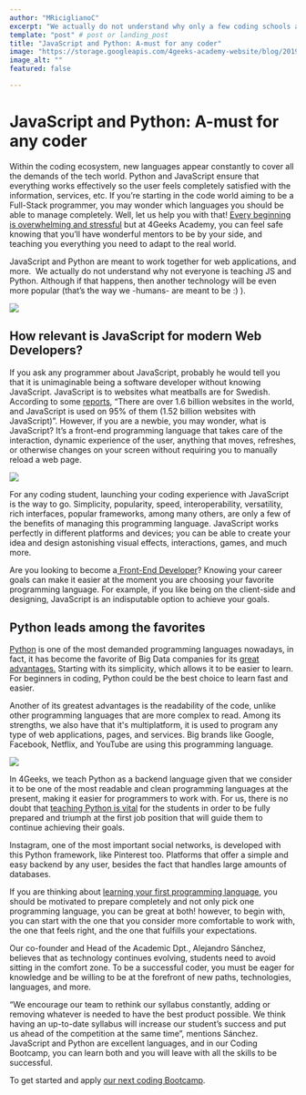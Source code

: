 ```yaml
---
author: "MRiciglianoC"
excerpt: "We actually do not understand why only a few coding schools are teaching JS and Python combined into just one program."
template: "post" # post or landing_post
title: "JavaScript and Python: A-must for any coder"
image: "https://storage.googleapis.com/4geeks-academy-website/blog/2019/11/JSandPython-768x552.jpg"
image_alt: ""
featured: false

---
```


# **JavaScript and Python: A-must for any coder**


Within the coding ecosystem, new languages appear constantly to cover all the demands of the tech world. Python and JavaScript ensure that everything works effectively so the user feels completely satisfied with the information, services, etc. If you’re starting in the code world aiming to be a Full-Stack programmer, you may wonder which languages you should be able to manage completely. Well, let us help you with that! [Every beginning is overwhelming and stressful](/us/learn-to-code/feelings-learning-coding) but at 4Geeks Academy, you can feel safe knowing that you’ll have wonderful mentors to be by your side, and teaching you everything you need to adapt to the real world.

JavaScript and Python are meant to work together for web applications, and more.  We actually do not understand why not everyone is teaching JS and Python. Although if that happens, then another technology will be even more popular (that’s the way we -humans- are meant to be :) ). 

![](https://storage.googleapis.com/4geeks-academy-website/blog/2019/11/JSandPython-768x552.jpg)




## **How relevant is JavaScript for modern Web Developers?**


If you ask any programmer about JavaScript, probably he would tell you that it is unimaginable being a software developer without knowing JavaScript. JavaScript is to websites what meatballs are for Swedish. According to some [reports](https://medium.com/javascript-scene/how-popular-is-javascript-in-2019-823712f7c4b1), “There are over 1.6 billion websites in the world, and JavaScript is used on 95% of them (1.52 billion websites with JavaScript)”. However, if you are a newbie, you may wonder, what is JavaScript? It’s a front-end programming language that takes care of the interaction, dynamic experience of the user, anything that moves, refreshes, or otherwise changes on your screen without requiring you to manually reload a web page.

![](https://storage.googleapis.com/breathecode-asset-images/fdfadfd2b23de93aa3fbf43d461ffa16b9729453d932ee1086cf31307b1cfee1.jpg)

For any coding student, launching your coding experience with JavaScript is the way to go. Simplicity, popularity, speed, interoperability, versatility, rich interfaces, popular frameworks, among many others, are only a few of the benefits of managing this programming language. JavaScript works perfectly in different platforms and devices; you can be able to create your idea and design astonishing visual effects, interactions, games, and much more. 

Are you looking to become a[ Front-End Developer](https://www.techopedia.com/definition/29569/front-end-developer)? Knowing your career goals can make it easier at the moment you are choosing your favorite programming language. For example, if you like being on the client-side and designing, JavaScript is an indisputable option to achieve your goals. 


## **Python leads among the favorites**


[Python](https://hackernoon.com/could-pythons-popularity-outperform-javascript-in-the-next-five-years-abed4e307224) is one of the most demanded programming languages ​​nowadays, in fact, it has become the favorite of Big Data companies for its [great advantages.](https://skillcrush.com/2019/06/21/what-is-python/) Starting with its simplicity, which allows it to be easier to learn. For beginners in coding, Python could be the best choice to learn fast and easier. 

Another of its greatest advantages is the readability of the code, unlike other programming languages ​​that are more complex to read. Among its strengths, we also have that it's multiplatform, it is used to program any type of web applications, pages, and services. Big brands like Google, Facebook, Netflix, and YouTube are using this programming language.

![](https://storage.googleapis.com/4geeks-academy-website/blog/2019/11/js22-300x153.jpg)

In 4Geeks, we teach Python as a backend language given that we consider it to be one of the most readable and clean programming languages at the present, making it easier for programmers to work with. For us, there is no doubt that [teaching Python is vital](/us/coding-bootcamps/why-we-teach-python-4geeks) for the students in order to be fully prepared and triumph at the first job position that will guide them to continue achieving their goals. 

Instagram, one of the most important social networks, is developed with this Python framework, like Pinterest too. Platforms that offer a simple and easy backend by any user, besides the fact that handles large amounts of databases.

If you are thinking about [learning your first programming language](/us/coding-bootcamps/coding-bootcamp-syllabus-matters), you should be motivated to prepare completely and not only pick one programming language, you can be great at both! however, to begin with, you can start with the one that you consider more comfortable to work with, the one that feels right, and the one that fulfills your expectations. 

Our co-founder and Head of the Academic Dpt., Alejandro Sánchez, believes that as technology continues evolving, students need to avoid sitting in the comfort zone. To be a successful coder, you must be eager for knowledge and be willing to be at the forefront of new paths, technologies, languages, and more.

“We encourage our team to rethink our syllabus constantly, adding or removing whatever is needed to have the best product possible. We think having an up-to-date syllabus will increase our student’s success and put us ahead of the competition at the same time”, mentions Sánchez. JavaScript and Python are excellent languages, and in our Coding Bootcamp, you can learn both and you will leave with all the skills to be successful. 

To get started and apply [our next coding Bootcamp](/us/apply).
